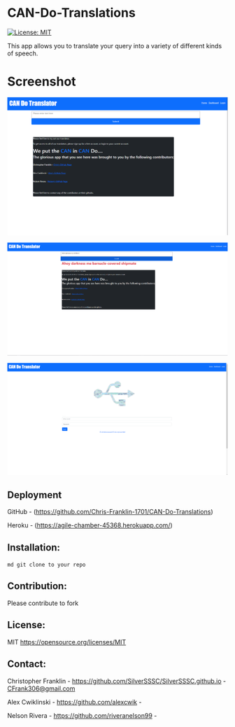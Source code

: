 # CAN-Do-Translations

[![License: MIT](https://img.shields.io/badge/License-MIT-blue.svg)](https://opensource.org/licenses/MIT)

This app allows you to translate your query into a variety of different kinds of speech.

# Screenshot

![Sample](./public/images/project_2_screenshot.png)

![Sample](./public/images/project2-2.png)

![Sample](./public/images/project2-3.png)

## Deployment

GitHub - (https://github.com/Chris-Franklin-1701/CAN-Do-Translations)

Heroku - (https://agile-chamber-45368.herokuapp.com/)


## Installation:

``` md git clone to your repo ```


## Contribution:

Please contribute to fork

## License:

MIT
https://opensource.org/licenses/MIT

## Contact:

Christopher Franklin - https://github.com/SilverSSSC/SilverSSSC.github.io - CFrank306@gmail.com

Alex Cwiklinski - https://github.com/alexcwik - 

Nelson Rivera - https://github.com/riveranelson99 - 
